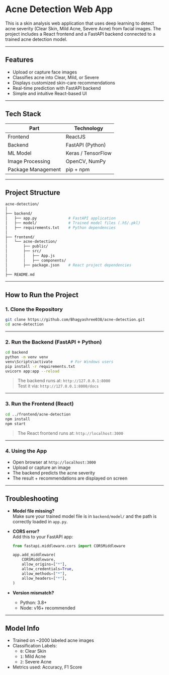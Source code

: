 # Acne Detection Web App

This is a skin analysis web application that uses deep learning to detect acne severity (Clear Skin, Mild Acne, Severe Acne) from facial images. The project includes a React frontend and a FastAPI backend connected to a trained acne detection model.

---

## Features

- Upload or capture face images  
- Classifies acne into Clear, Mild, or Severe  
- Displays customized skin-care recommendations  
- Real-time prediction with FastAPI backend  
- Simple and intuitive React-based UI  

---

## Tech Stack

| Part               | Technology             |
|--------------------|------------------------|
| Frontend           | ReactJS                |
| Backend            | FastAPI (Python)       |
| ML Model           | Keras / TensorFlow     |
| Image Processing   | OpenCV, NumPy          |
| Package Management | pip + npm              |

---

## Project Structure

```bash
acne-detection/
│
├── backend/
│   ├── app.py              # FastAPI application
│   ├── model/              # Trained model files (.h5/.pkl)
│   ├── requirements.txt    # Python dependencies
│
├── frontend/
│   └── acne-detection/
│       ├── public/
│       ├── src/
│       │   ├── App.js
│       │   ├── components/
│       ├── package.json    # React project dependencies
│
├── README.md
```

---

## How to Run the Project

### 1. Clone the Repository

```bash
git clone https://github.com/Bhagyashree038/acne-detection.git
cd acne-detection
```

---

### 2. Run the Backend (FastAPI + Python)

```bash
cd backend
python -m venv venv
venv\Scripts\activate        # For Windows users
pip install -r requirements.txt
uvicorn app:app --reload
```

> The backend runs at: `http://127.0.0.1:8000`  
> Test it via: `http://127.0.0.1:8000/docs`

---

### 3. Run the Frontend (React)

```bash
cd ../frontend/acne-detection
npm install
npm start
```

> The React frontend runs at: `http://localhost:3000`

---

### 4. Using the App

- Open browser at `http://localhost:3000`
- Upload or capture an image
- The backend predicts the acne severity
- The result + recommendations are displayed on screen

---

## Troubleshooting

- **Model file missing?**  
  Make sure your trained model file is in `backend/model/` and the path is correctly loaded in `app.py`.

- **CORS error?**  
  Add this to your FastAPI app:

  ```python
  from fastapi.middleware.cors import CORSMiddleware

  app.add_middleware(
      CORSMiddleware,
      allow_origins=["*"],
      allow_credentials=True,
      allow_methods=["*"],
      allow_headers=["*"],
  )
  ```

- **Version mismatch?**  
  - Python: 3.8+  
  - Node: v16+ recommended

---

## Model Info

- Trained on ~2000 labeled acne images
- Classification Labels:
  - `0`: Clear Skin
  - `1`: Mild Acne
  - `2`: Severe Acne
- Metrics used: Accuracy, F1 Score
